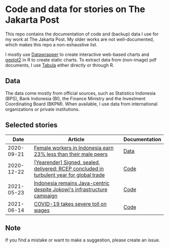 # Code and data for stories on The Jakarta Post

This repo contains the documentation of code and (backup) data I use for my work at The Jakarta Post. My older works are not well-documented, which makes this repo a non-exhaustive list.

I mostly use [Datawrapper](https://www.datawrapper.de/) to create interactive web-based charts and [ggplot2](https://ggplot2.tidyverse.org/) in R to create static charts. To extract data from (non-image) pdf documents, I use [Tabula](https://tabula.technology/) either directly or through R.


## Data

The data come mostly from official sources, such as Statistics Indonesia (BPS), Bank Indonesia (BI), the Finance Ministry and the Investment Coordinating Board (BKPM). When available, I use data from international organizations or private institutions.


## Selected stories

Date | Article | Documentation |  
------ | --------- | ------- |  
2020-09-21 | [Female workers in Indonesia earn 23% less than their male peers](https://www.thejakartapost.com/news/2020/09/20/female-workers-in-indonesia-earn-23-less-than-their-male-peers.html) | [Data](/20200921_pay-gap) |  
2020-12-22 | [[Yearender] Signed, sealed, delivered: RCEP concluded in turbulent year for global trade](https://www.thejakartapost.com/news/2020/12/22/yearender-signed-sealed-delivered-rcep-concluded-in-turbulent-year-for-global-trade.html) | [Code](/20201222_rcep-export) |  
2021-05-23 | [Indonesia remains Java-centric despite Jokowi's infrastructure campaign](https://www.thejakartapost.com/news/2021/05/23/indonesia-remains-java-centric-despite-jokowis-infrastructure-campaign.html) | [Code](/20210523_population-distribution) |  
2021-06-14 | [COVID-19 takes severe toll on wages](https://www.thejakartapost.com/news/2021/06/14/covid-19-takes-severe-toll-on-wages.html) | [Code](/20210614_wages) |  


## Note

If you find a mistake or want to make a suggestion, please create an issue.